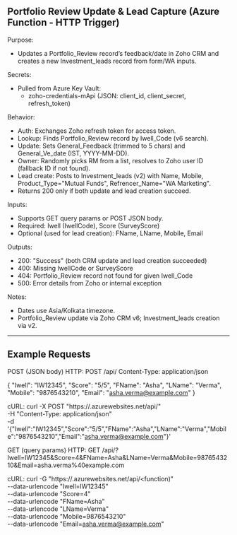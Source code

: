 Portfolio Review Update & Lead Capture (Azure Function - HTTP Trigger)
----------------------------------------------------------------------

Purpose:
- Updates a Portfolio_Review record’s feedback/date in Zoho CRM and creates a new Investment_leads record from form/WA inputs.

Secrets:
- Pulled from Azure Key Vault:
  - zoho-credentials-mApi (JSON: client_id, client_secret, refresh_token)

Behavior:
- Auth: Exchanges Zoho refresh token for access token.
- Lookup: Finds Portfolio_Review record by Iwell_Code (v6 search).
- Update: Sets General_Feedback (trimmed to 5 chars) and General_Ve_date (IST, YYYY-MM-DD).
- Owner: Randomly picks RM from a list, resolves to Zoho user ID (fallback ID if not found).
- Lead create: Posts to Investment_leads (v2) with Name, Mobile, Product_Type="Mutual Funds", Refrencer_Name="WA Marketing".
- Returns 200 only if both update and lead creation succeed.

Inputs:
- Supports GET query params or POST JSON body.
- Required: Iwell (IwellCode), Score (SurveyScore)
- Optional (used for lead creation): FName, LName, Mobile, Email

Outputs:
- 200: "Success" (both CRM update and lead creation succeeded)
- 400: Missing IwellCode or SurveyScore
- 404: Portfolio_Review record not found for given Iwell_Code
- 500: Error details from Zoho or internal exception

Notes:
- Dates use Asia/Kolkata timezone.
- Portfolio_Review update via Zoho CRM v6; Investment_leads creation via v2.

-------------------------------------------------
Example Requests
-------------------------------------------------

POST (JSON body)
HTTP:
POST /api/<function>
Content-Type: application/json

{
  "Iwell": "IW12345",
  "Score": "5/5",
  "FName": "Asha",
  "LName": "Verma",
  "Mobile": "9876543210",
  "Email": "asha.verma@example.com"
}

cURL:
curl -X POST "https://<your-func-app>.azurewebsites.net/api/<function>" \
  -H "Content-Type: application/json" \
  -d '{"Iwell":"IW12345","Score":"5/5","FName":"Asha","LName":"Verma","Mobile":"9876543210","Email":"asha.verma@example.com"}'


GET (query params)
HTTP:
GET /api/<function>?Iwell=IW12345&Score=4&FName=Asha&LName=Verma&Mobile=9876543210&Email=asha.verma%40example.com

cURL:
curl -G "https://<your-func-app>.azurewebsites.net/api/<function)" \
  --data-urlencode "Iwell=IW12345" \
  --data-urlencode "Score=4" \
  --data-urlencode "FName=Asha" \
  --data-urlencode "LName=Verma" \
  --data-urlencode "Mobile=9876543210" \
  --data-urlencode "Email=asha.verma@example.com"
